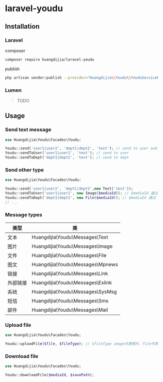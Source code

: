 # laravel-youdu

## Installation

### Laravel

composer

~~~bash
composer require huangdijia/laravel-youdu
~~~

publish

~~~bash
php artisan vendor:publish --provider="Huangdijia\\Youdu\\YouduServiceProvider"
~~~

### Lumen

> TODO

## Usage

### Send text message

~~~php
use Huangdijia\Youdu\Facades\Youdu;

Youdu::send('user1|user2', 'dept1|dept2', 'test'); // send to user and dept
Youdu::sendToUser('user1|user2', 'test'); // send to user
Youdu::sendToDept('dept1|dept2', 'test'); // send to dept
~~~

### Send other type

~~~php
use Huangdijia\Youdu\Facades\Youdu;

Youdu::send('user1|user2', 'dept1|dept2',new Text('test'));
Youdu::sendToUser('user1|user2', new Image($mediaId)); // $mediaId 通过 uploadFile 接口获得
Youdu::sendToDept('dept1|dept2', new File($mediaId)); // $mediaId 通过 uploadFile 接口获得
// ...
~~~

### Message types

|类型|类|
|--|--|
|文本|Huangdijia\Youdu\Messages\Text|
|图片|Huangdijia\Youdu\Messages\Image|
|文件|Huangdijia\Youdu\Messages\File|
|图文|Huangdijia\Youdu\Messages\Mpnews|
|链接|Huangdijia\Youdu\Messages\Link|
|外部链接|Huangdijia\Youdu\Messages\Exlink|
|系统|Huangdijia\Youdu\Messages\SysMsg|
|短信|Huangdijia\Youdu\Messages\Sms|
|邮件|Huangdijia\Youdu\Messages\Mail|

### Upload file

~~~php
use Huangdijia\Youdu\Facades\Youdu;

Youdu::uploadFile($file, $fileType); // $fileType image代表图片、file代表普通文件、voice代表语音、video代表视频
~~~

### Download file

~~~php
use Huangdijia\Youdu\Facades\Youdu;

Youdu::downloadFile($mediaId, $savePath);
~~~
